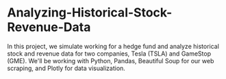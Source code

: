 # Analyzing-Historical-Stock-Revenue-Data

In this project, we simulate working for a hedge fund and analyze historical stock and revenue data for two companies, Tesla (TSLA) and GameStop (GME). We'll be working with Python, Pandas, Beautiful Soup for our web scraping, and Plotly for data visualization.
